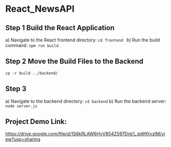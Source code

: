 # React_NewsAPI

## Step 1 Build the React Application
a) Navigate to the React frontend directory: ```cd frontend ```
b) Run the build command: ```npm run build```

## Step 2 Move the Build Files to the Backend
```cp -r build ../backend/```

## Step 3 
a) Navigate to the backend directory: ```cd backend```
b) Run the backend server: ```node server.js```


## Project Demo Link:
https://drive.google.com/file/d/1S6kRLAW6HyV854Z597Dnk1_jpWKtyzIM/view?usp=sharing
